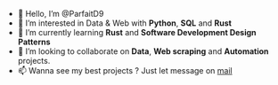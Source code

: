 - 👋 Hello, I’m @ParfaitD9
- 👀 I’m interested in Data & Web with **Python**, **SQL** and **Rust**
- 🌱 I’m currently learning **Rust** and **Software Development Design Patterns**
- 💞️ I’m looking to collaborate on **Data**, **Web scraping** and **Automation** projects.
- 📫 Wanna see my best projects ? Just let message on [mail](mailto:pdetchenou@gmail.com)

<!---
ParfaitD9/ParfaitD9 is a ✨ special ✨ repository because its `README.md` (this file) appears on your GitHub profile.
You can click the Preview link to take a look at your changes.
--->

